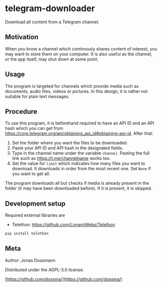 # telegram-downloader
Download all content from a Telegram channel.

## Motivation 
When you know a channel which continously shares content of interest, you may want to store them on your computer. 
It is also useful as the channel, or the app itself, may shut down at some point. 

## Usage
The program is targeted for channels which provide media such as documents, audio files, videos or pictures.
In this design, it is rather not suitable for plain text messages.

## Procedure
To use this program, it is beforehand required to have an API ID and an API hash which you can get from https://core.telegram.org/api/obtaining_api_id#obtaining-api-id. After that:

1. Set the folder where you want the files to be downloaded.
2. Paste your API ID and API hash in the designated fields.
3. Type in the channel name under the variable `channel`. Pasting the full link such as https://t.me/channelname works too.
4. Set the value for `limit` which indicates how many files you want to download. It downloads in order from the most recent one. Set `None` if you want to get all.

The program downloads all but checks if media is already present in the folder (it may have been downloaded before). If it is present, it is skipped.

## Development setup

Required external libraries are
- Telethon: https://github.com/LonamiWebs/Telethon

```sh
pip install telethon
```

## Meta

Author: Jonas Dossmann

Distributed under the AGPL-3.0 license.

[https://github.com/dossma/](https://github.com/dossma/)

<!-- Markdown link & img dfn's -->
[npm-image]: https://img.shields.io/npm/v/datadog-metrics.svg?style=flat-square
[npm-url]: https://npmjs.org/package/datadog-metrics
[npm-downloads]: https://img.shields.io/npm/dm/datadog-metrics.svg?style=flat-square
[travis-image]: https://img.shields.io/travis/dossma/node-datadog-metrics/master.svg?style=flat-square
[travis-url]: https://travis-ci.org/dossma/node-datadog-metrics
[wiki]: https://github.com/dossma/ebook-file-renaming/wiki
